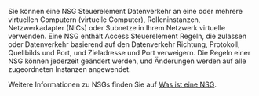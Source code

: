Sie können eine NSG Steuerelement Datenverkehr an eine oder mehrere virtuellen Computern (virtuelle Computer), Rolleninstanzen, Netzwerkadapter (NICs) oder Subnetze in Ihrem Netzwerk virtuelle verwenden. Eine NSG enthält Access Steuerelement Regeln, die zulassen oder Datenverkehr basierend auf den Datenverkehr Richtung, Protokoll, Quellbilds und Port, und Zieladresse und Port verweigern. Die Regeln einer NSG können jederzeit geändert werden, und Änderungen werden auf alle zugeordneten Instanzen angewendet.

Weitere Informationen zu NSGs finden Sie auf [Was ist eine NSG](../articles/virtual-network/virtual-networks-nsg.md).
